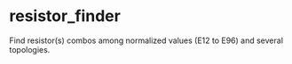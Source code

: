 # resistor_finder
Find resistor(s) combos among normalized values (E12 to E96) and several topologies.
